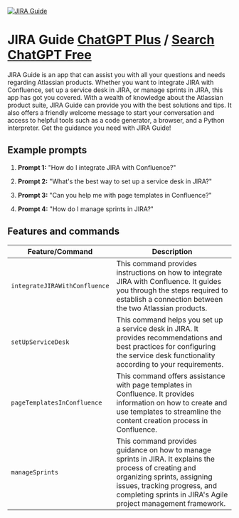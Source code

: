 
[![JIRA Guide](https://files.oaiusercontent.com/file-FPWueRfNyyNKKkK3QmwT2xyV?se=2123-10-16T22%3A05%3A26Z&sp=r&sv=2021-08-06&sr=b&rscc=max-age%3D31536000%2C%20immutable&rscd=attachment%3B%20filename%3D9d4942ad-9558-4268-a745-2810a17f9113.png&sig=uLGRNqv8IPzCY43NcsZH4i%2B7%2BtAopWVkAlmKqdBwBAQ%3D)](https://chat.openai.com/g/g-mZERjI2j2-jira-guide)

# JIRA Guide [ChatGPT Plus](https://chat.openai.com/g/g-mZERjI2j2-jira-guide) / [Search ChatGPT Free](https://gptcall.net/index.html#/?search=JIRA%20Guide)

JIRA Guide is an app that can assist you with all your questions and needs regarding Atlassian products. Whether you want to integrate JIRA with Confluence, set up a service desk in JIRA, or manage sprints in JIRA, this app has got you covered. With a wealth of knowledge about the Atlassian product suite, JIRA Guide can provide you with the best solutions and tips. It also offers a friendly welcome message to start your conversation and access to helpful tools such as a code generator, a browser, and a Python interpreter. Get the guidance you need with JIRA Guide!

## Example prompts

1. **Prompt 1:** "How do I integrate JIRA with Confluence?"

2. **Prompt 2:** "What's the best way to set up a service desk in JIRA?"

3. **Prompt 3:** "Can you help me with page templates in Confluence?"

4. **Prompt 4:** "How do I manage sprints in JIRA?"


## Features and commands

| Feature/Command | Description |
| --- | --- |
| `integrateJIRAWithConfluence` | This command provides instructions on how to integrate JIRA with Confluence. It guides you through the steps required to establish a connection between the two Atlassian products. |
| `setUpServiceDesk` | This command helps you set up a service desk in JIRA. It provides recommendations and best practices for configuring the service desk functionality according to your requirements. |
| `pageTemplatesInConfluence` | This command offers assistance with page templates in Confluence. It provides information on how to create and use templates to streamline the content creation process in Confluence. |
| `manageSprints` | This command provides guidance on how to manage sprints in JIRA. It explains the process of creating and organizing sprints, assigning issues, tracking progress, and completing sprints in JIRA's Agile project management framework. |


